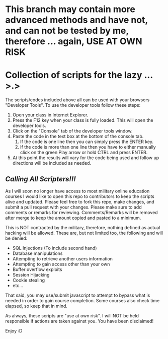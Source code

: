 # This branch may contain more advanced methods and have not, and can not be tested by me, therefore ... again, USE AT OWN RISK

# Collection of scripts for the lazy ... >.>

The scripts/codes included above all can be used with your browsers "Developer Tools". To use the developer tools follow these steps:
1. Open your class in Internet Explorer.
2. Press the F12 key when your class is fully loaded. This will open the developer tools.
3. Click on the "Console" tab of the developer tools window.
4. Paste the code in the text box at the bottom of the console tab.
   1. If the code is one line then you can simply press the ENTER key.
   2. If the code is more than one line then you have to either manually click on the green Play arrow or hold CTRL and press ENTER.
5. At this point the results will vary for the code being used and follow up directions will be included as needed.

## *Calling All Scripters!!!*
As I will soon no longer have access to most military online education courses I would like to open this repo to contributors to keep the scripts alive and updated. Please feel free to fork this repo, make changes, and submit a pull request with your changes. Please make sure to add comments or remarks for reviewing. Comments/Remarks will be removed after merge to keep the amount copied and pasted to a minimum.

This is NOT contracted by the military, therefore, nothing defined as actual hacking will be allowed. These are, but not limited too, the following and will be denied:
- SQL Injections (To include second hand)
- Database manipulations
- Attempting to retrieve another users information
- Attempting to gain access other than your own
- Buffer overflow exploits
- Session Hijacking
- Cookie stealing
- etc...

That said, you may use/submit javascript to attempt to bypass what is needed in order to gain course completion.
Some courses also check time elapsed, so keep that in mind.

As always, these scripts are "use at own risk". I will NOT be held responsible if actions are taken against you. You have been disclaimed!


Enjoy :D


